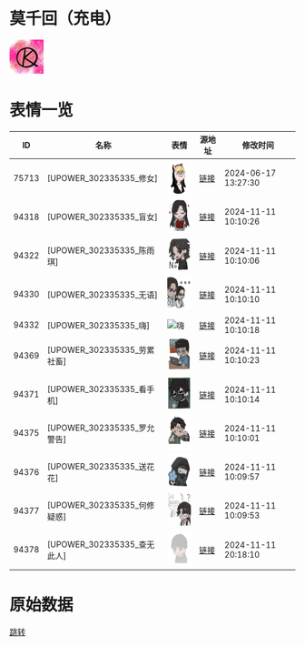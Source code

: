 # 莫千回（充电）

<img src="./cover.jpg" height="60" alt="cover" />

# 表情一览

|ID|名称|表情|源地址|修改时间|
|----|----|----|----|----|
|75713|[UPOWER_302335335_修女]|<img src="./pic/075713_%5BUPOWER_302335335_修女%5D.png" height="60" alt="修女"/>|[链接](https://i0.hdslb.com/bfs/garb/08939c76b15494eea2aeacb231e24dca24df982e.png)|2024-06-17 13:27:30|
|94318|[UPOWER_302335335_盲女]|<img src="./pic/094318_%5BUPOWER_302335335_盲女%5D.png" height="60" alt="盲女"/>|[链接](https://i0.hdslb.com/bfs/garb/8808194247f3943cc806307661aedee14a479658.png)|2024-11-11 10:10:26|
|94322|[UPOWER_302335335_陈雨琪]|<img src="./pic/094322_%5BUPOWER_302335335_陈雨琪%5D.png" height="60" alt="陈雨琪"/>|[链接](https://i0.hdslb.com/bfs/garb/d2d61372afcf78296b6e17e23efc49f40a6a60fd.png)|2024-11-11 10:10:06|
|94330|[UPOWER_302335335_无语]|<img src="./pic/094330_%5BUPOWER_302335335_无语%5D.png" height="60" alt="无语"/>|[链接](https://i0.hdslb.com/bfs/garb/43d030e9c558ae02d45c40b8218e8474356ea97f.png)|2024-11-11 10:10:10|
|94332|[UPOWER_302335335_嗨]|<img src="./pic/094332_%5BUPOWER_302335335_嗨%5D.png" height="60" alt="嗨"/>|[链接](https://i0.hdslb.com/bfs/garb/5bcda5d7b974a0baba6f60f8b6e638a1f71f8050.png)|2024-11-11 10:10:18|
|94369|[UPOWER_302335335_劳累社畜]|<img src="./pic/094369_%5BUPOWER_302335335_劳累社畜%5D.png" height="60" alt="劳累社畜"/>|[链接](https://i0.hdslb.com/bfs/garb/c8f5c584f7725fb82b12868a3f5bd909929754b8.png)|2024-11-11 10:10:23|
|94371|[UPOWER_302335335_看手机]|<img src="./pic/094371_%5BUPOWER_302335335_看手机%5D.png" height="60" alt="看手机"/>|[链接](https://i0.hdslb.com/bfs/garb/d82b9c7f9400a060ca7ab2289c9091fdace16dff.png)|2024-11-11 10:10:14|
|94375|[UPOWER_302335335_罗允警告]|<img src="./pic/094375_%5BUPOWER_302335335_罗允警告%5D.png" height="60" alt="罗允警告"/>|[链接](https://i0.hdslb.com/bfs/garb/97f1e80aea396967321ce3e8f69b22e3a15a7282.png)|2024-11-11 10:10:01|
|94376|[UPOWER_302335335_送花花]|<img src="./pic/094376_%5BUPOWER_302335335_送花花%5D.png" height="60" alt="送花花"/>|[链接](https://i0.hdslb.com/bfs/garb/9401ab4feb213691bc2935b56ec9673014d2c1b0.png)|2024-11-11 10:09:57|
|94377|[UPOWER_302335335_何修疑惑]|<img src="./pic/094377_%5BUPOWER_302335335_何修疑惑%5D.png" height="60" alt="何修疑惑"/>|[链接](https://i0.hdslb.com/bfs/garb/3d21282011335e0029ef4746220c62de102ebb1a.png)|2024-11-11 10:09:53|
|94378|[UPOWER_302335335_查无此人]|<img src="./pic/094378_%5BUPOWER_302335335_查无此人%5D.png" height="60" alt="查无此人"/>|[链接](https://i0.hdslb.com/bfs/garb/9f16d6029f1d6bcc33caa073492e4acbf6753ed7.png)|2024-11-11 20:18:10|

# 原始数据

[跳转](./raw.json)

